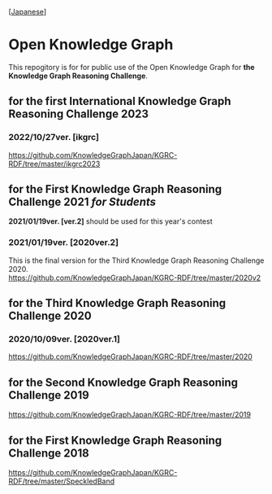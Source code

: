  [[Japanese](README_ja.md)]
 # Open Knowledge Graph
This repogitory is for  for public use of the Open Knowledge Graph for **the Knowledge Graph Reasoning Challenge**.  

## for the first International Knowledge Graph Reasoning Challenge 2023 
### 2022/10/27ver. [ikgrc]
https://github.com/KnowledgeGraphJapan/KGRC-RDF/tree/master/ikgrc2023

## for the First Knowledge Graph Reasoning Challenge 2021 *for Students*
**2021/01/19ver. [ver.2]** should be used for this year's contest

### 2021/01/19ver. [2020ver.2]
This is the final version for the Third Knowledge Graph Reasoning Challenge 2020.  
https://github.com/KnowledgeGraphJapan/KGRC-RDF/tree/master/2020v2
 
## for the Third Knowledge Graph Reasoning Challenge 2020 
### 2020/10/09ver. [2020ver.1]
https://github.com/KnowledgeGraphJapan/KGRC-RDF/tree/master/2020

## for the Second Knowledge Graph Reasoning Challenge 2019
https://github.com/KnowledgeGraphJapan/KGRC-RDF/tree/master/2019

## for the First Knowledge Graph Reasoning Challenge 2018
https://github.com/KnowledgeGraphJapan/KGRC-RDF/tree/master/SpeckledBand



